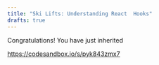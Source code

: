 ```yaml
---
title: "Ski Lifts: Understanding React  Hooks"
drafts: true
---
```

Congratulations! You have just inherited

https://codesandbox.io/s/pyk843zmx7

